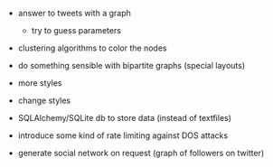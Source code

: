 * answer to tweets with a graph
    * try to guess parameters

* clustering algorithms to color the nodes
* do something sensible with bipartite graphs (special layouts)
* more styles
* change styles

* SQLAlchemy/SQLite db to store data (instead of textfiles)

* introduce some kind of rate limiting against DOS attacks

* generate social network on request (graph of followers on twitter)
